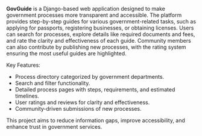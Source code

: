 **GovGuide** is a Django-based web application designed to make government processes more transparent and accessible. The platform provides step-by-step guides for various government-related tasks, such as applying for passports, registering businesses, or obtaining licenses. Users can search for processes, explore details like required documents and fees, and rate the clarity and effectiveness of each guide. Community members can also contribute by publishing new processes, with the rating system ensuring the most useful guides are highlighted.

Key Features:

* Process directory categorized by government departments.
* Search and filter functionality.
* Detailed process pages with steps, requirements, and estimated timelines.
* User ratings and reviews for clarity and effectiveness.
* Community-driven submissions of new processes.

This project aims to reduce information gaps, improve accessibility, and enhance trust in government services.
